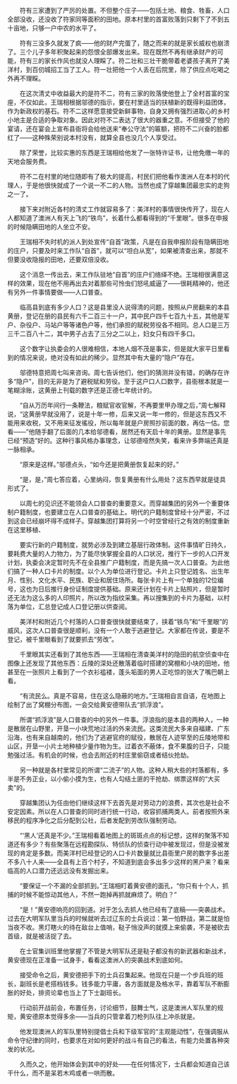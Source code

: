 　　符有三家遭到了严厉的处置。不但整个庄子——包括土地、粮食、牲畜，人口全部没收，还没收了符家同等面积的田地。原本村里的首富败落到只剩下了不到五十亩地，只够一户中农的水平了。

　　符有三没多久就发了疯——他的财产完蛋了，随之而来的就是家长威权也崩溃了。三个儿子多年积聚起来的怨恨全部爆发出来。现在既然不再有继承财产的可能，符有三的家长作风也就没人理睬了。符二壮和三壮干脆带着老婆孩子离开了美洋村，到百仞城招工当了工人。符一壮把他一个人丢在后院里，除了供应点吃喝之外再不理睬。

　　在这次清丈中收益最大的是符不二，符有三家的败落使他登上了全村首富的宝座，不仅如此，王瑞相根据邬德的指示，要在村里适当的扶植新的既得利益团体，作为新政权的基石。符不二这样愿意接受新鲜事物，自身又拥有强烈进取心的乡村小地主是合适的争取对象。因此对符不二表达了很大的器重之意。不但接受了他的宴请，还在宴会上宣布县衙将会给他送来“奉公守法”的匾额，把符不二兴奋的脸都红了——这种殊荣别说本村没有，就算全县也没几个人享受过。

　　除了荣誉，比较实惠的东西是王瑞相给他发了一张特许证书，让他免缴一年的天地会服务费。

　　符不二在村里的地位随即有了极大的提高，村民们把他看作澳洲人在本村的代理人，于是他很快就成了一个说一不二的人物。当然也成了穿越集团最忠实的走狗之一了。

　　接下来对附近各村的清丈工作就容易多了：美洋村的事情很快传开了，现在人人都知道了澳洲人有天上飞的“铁鸟”，长着什么都看得到的“千里眼”。很多在申报的时候隐瞒田地的人坐立不安。

　　王瑞相不失时机的派人到处宣传“自首”政策，凡是在自我申报阶段有隐瞒田地的庄户，只要及时来工作队“自首”，就可以“坦白从宽”，如果被清查出来，那就不但要没收隐报的田地，还要双倍没收。

　　这个消息一传出去，来工作队驻地“自首”的庄户们络绎不绝。王瑞相很满意这样的效果，现在他不用再出去对着那些可怜虫们怒吼威逼了——很耗精神的，他还有另外一件事情要做——人口普查。

　　临高县到底有多少人口？这是县里没人说得清的问题，按照从户房翻来的本县黄册，登记在册的县民有六千二百三十一户，其中民户四千七百九十五，其他是军户、杂役户、马站户等等诸色户等，他们承担的赋税劳役各不相同。总人口是三万三千二百八十二，其中男子占去了三分之二以上，妇女只有四千多口。

　　这个数字让执委会的人很难相信，本地人烟不茂是事实，但是就大家平日里看到的情况来说，绝对没有如此的稀少。显然其中有大量的“隐户”存在。

　　邬德特意把周七叫来咨询。周七告诉他们，他们的猜测并没有错，的确存在许多“隐户”，目的无非是为了避税赋和劳役。至于这户口人口数字，县衙根本就是一笔糊涂账，这黄册上刊载的数字还是正德七年统计的。

　　“自从万历年间行一条鞭法，粮赋官收官解，不再要里甲办理之后，”周七解释说，“这黄册早就没用了，说是十年一修，后来又说一年一修的，但是这东西又不能用来收税，又不用来征发徭役，所以每年就是户房照抄前面的数，再估一估。您看——”他随手翻了后面的几本给邬德看，居然还有天启十年的黄册。显然是事先已经“预造”好的。这种行事风格办事理念，让邬德哑然失笑，看来许多弊端还真是一脉相承。

　　“原来是这样。”邬德点头，“如今还是把黄册恢复起来的好。”

　　“是，是，”周七答应着，心里纳闷，恢复黄册有什么用处？这东西早就是徒具形式了。

　　以周七的见识还不能领会人口普查的重要意义。而穿越集团的另外一个重要体制户籍制度，也要建立在人口普查的基础上。明代的户籍制度曾经十分严密，不过到这会已经崩坏得不成样子。穿越集团打算将另一个时空曾经行之有效的制度重新在这里移植、

　　要实行新的户籍制度，就势必涉及到建立基层行政体制。这件事情旷日持久，要耗费大量的人力物力，为了能尽快掌握全县的人口状况，推行下一步的人口开发计划，执委会决定暂时先不在全县推广户籍制度，而是先搞一次人口普查。为此他们搞了一种人口卡片的制度。以个人为单位进行登记。卡片上只登记姓名、出生年月、性别、文化水平、民族、职业和居住场所。每张卡片上有一个单独的12位编号，这也为日后推行身份证制度提供基础。原来还计划在卡片上贴照片，但是暂时还无法为这么多的人印照片，所以改为指纹采集。再以搜集到的卡片为基础，以村落为单位，汇总登记成人口登记册以供查阅。

　　美洋村和附近几个村落的人口普查很快就要结束了，挟着“铁鸟”和“千里眼”的威风，这次人口普查很是顺利，没有一个人敢于逃避登记。大家都在传说，要是不登记，被千里眼看到了就要抓去“劳改”。

　　千里眼其实还看到了其他东西——王瑞相在清查美洋村的隐田的航空侦查中在图像上还发现了其他东西：丘陵的深处还散落着临时搭建的窝棚和小块的田地，他甚至在一张照片上看到了一个衣衫褴褛，蓬头垢面的男人正吃惊的张大了嘴巴朝上看。

　　“有流民么。真是不容易，住在这么隐蔽的地方。”王瑞相自言自语，在地图上绘制了出了窝棚分布图，一会交给黄安德带队去“抓浮浪”。

　　所谓“抓浮浪”是人口普查的中的另外一件事。浮浪指的是本县的两种人，一种是散居在山野里，开垦一小块荒地过活的外来流民。这类流民大多来自福建、广东沿海，也有来自越南的，他们为了逃避官府的赋役，散居在人迹罕至的丘陵地带和山区，开垦一小片土地种植少量作物为生。过着衣不蔽体，食不果腹的日子，只能勉强过活。有机会的时候，也会去附近的村庄里偷窃或者结伙抢劫。

　　另一种就是各村里常见的所谓“二流子”的人物。这种人稍大些的村落都有，多半是不务正业，以小偷小摸为生，也有人勾结土匪的干抢劫、绑票这样的“大买卖”的。

　　穿越集团认为任由他们继续这样下去首先是对劳动力的浪费，其次也是社会不安定因素。所以在人口普查的同时进行统一行动，收容抓捕两类人。前者按照外来移民的程序净化之后分配到公社，后者发配到劳改队强制劳动。

　　“‘黑人’还真是不少。”王瑞相看着地图上的斑斑点点的标记想，这样的聚落不知道还有多少？有些聚落在远程勘探队、特侦队的侦查行动中被发现过，但是没被发现的肯定是多数。而美洋村已经登记的人口卡片数量就比县衙里户房的数字多出差不多八十人来——全县有上百个村子，不知道到底会多出多少这样的黑户来？看来临高的人口潜力还远远没有发掘出来。

　　“要保证一个不漏的全部抓到。”王瑞相盯着黄安德的面孔，“你只有十个人，抓捕的时候不能惊动其他人，不然一跑掉再抓就麻烦了。明白？”

　　“是！”黄安德响亮的回到道。对于怎么去抓人他已经有了底稿——突袭战术。过去在大明军队里当兵的时候就听去过辽东的士兵说过：第一怕野战，第二就是怕当夜不收。黑灯瞎火的待在敌台上值哨，鞑子悄没声的就摸上来偷袭，不是被砍去首级，就是被活捉了去。

　　在士官集训班里他掌握了不管是大明军队还是鞑子都没有的新武器和新战术，黄安德现在正准备一试身手，看看这澳洲人的突袭战术到底如何。

　　接受命令之后，黄安德把手下的士兵召集起来。他现在只是一个步兵班的班长，副班长是老搭档钱多。钱多能力平庸，各方面就是及格水平，靠着军队不断膨胀的好处，排资论辈也当上了下士副班长。

　　行动前开战前会，布置任务，讨论细节，鼓舞士气，这是澳洲人军队里的规矩，黄安德原本觉得多余——当兵的只管拿着刀枪列队往上冲杀就是。

　　他发现澳洲人的军队里特别提倡士兵和下级军官的“主观能动性”，在强调服从命令守纪律的同时，也要求在对如何更好的战斗有自己的看法，有能力处置各种突发的状况。

　　久而久之，他开始体会到其中的好处——在任何情况下，士兵都会知道自己该干什么，而不是呆若木鸡或者一哄而散。
